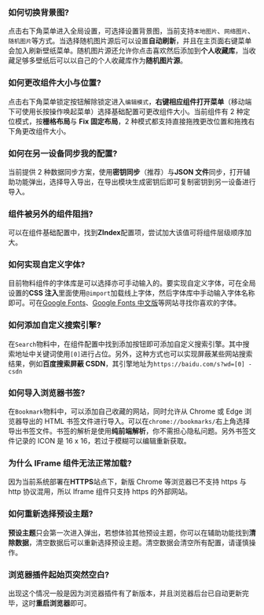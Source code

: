 ### 如何切换背景图?

点击右下角菜单进入全局设置，可选择设置背景图，当前支持`本地图片`、`网络图片`、`随机图片`等方式。当选择随机图片源后可以设置**自动刷新**，并且在主页面右键菜单会加入刷新壁纸菜单。随机图片源还允许你点击喜欢然后添加到**个人收藏库**，当收藏足够多壁纸后可以以自己的个人收藏库作为**随机图片源**。

### 如何更改组件大小与位置?

点击右下角菜单锁定按钮解除锁定进入`编辑模式`，**右键相应组件打开菜单**（移动端下可使用长按操作唤起菜单）选择基础配置可更改组件大小。当前组件有 2 种定位模式，按**栅格布局**与 **Fix 固定布局**，2 种模式都支持直接拖拽更改位置和拖拽右下角更改组件大小。

### 如何在另一设备同步我的配置?

当前提供 2 种数据同步方案，使用**密钥同步**（推荐）与**JSON 文件**同步，打开辅助功能弹出，选择导入导出，在导出模块生成密钥后即可复制密钥到另一设备进行导入。

### 组件被另外的组件阻挡?

可以在组件基础配置中，找到**ZIndex**配置项，尝试加大该值可将组件层级顺序加大。

### 如何实现自定义字体?

目前物料组件的字体库是可以选择亦可手动输入的。要实现自定义字体，可在全局设置的**CSS 注入**里面使用`@import`加载线上字体，然后字体库中手动输入字体名称即可。可在[Google Fonts](https://fonts.google.com/)、[Google Fonts 中文版](https://www.googlefonts.cn/)等网站寻找你喜欢的字体。

### 如何添加自定义搜索引擎?

在`Search`物料中，在组件配置中找到添加按钮即可添加自定义搜索引擎。其中搜索地址中关键词使用`[0]`进行占位。另外，这种方式也可以实现屏蔽某些网站搜索结果，例如**百度搜索屏蔽 CSDN**，其引擎地址为`https://baidu.com/s?wd=[0] -csdn`

### 如何导入浏览器书签?

在`Bookmark`物料中，可以添加自己收藏的网站，同时允许从 Chrome 或 Edge 浏览器导出的 HTML 书签文件进行导入。可以在`chrome://bookmarks/`右上角选择导出书签文件。书签的解析是使用**纯前端解析**，你不需担心隐私问题。另外书签文件记录的 ICON 是 16 x 16，若过于模糊可以编辑重新获取。

### 为什么 IFrame 组件无法正常加载?

因为当前系统部署在**HTTPS**站点下，新版 Chrome 等浏览器已不支持 https 与 http 协议混用，所以 Iframe 组件只支持 https 的外部网站。

### 如何重新选择预设主题?

**预设主题**只会第一次进入弹出，若想体验其他预设主题，你可以在辅助功能找到**清除数据**，清空数据后可以重新选择预设主题。清空数据会清空所有配置，请谨慎操作。

### 浏览器插件起始页突然空白?

出现这个情况一般是因为浏览器插件有了新版本，并且浏览器后台已自动更新完毕，这时**重启浏览器**即可。
